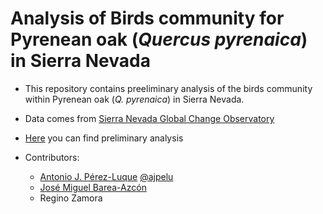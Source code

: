 # Analysis of Birds community for Pyrenean oak (*Quercus pyrenaica*) in Sierra Nevada

- This repository contains preeliminary analysis of the birds community within Pyrenean oak (*Q. pyrenaica*) in Sierra Nevada. 

- Data comes from [Sierra Nevada Global Change Observatory](http://www.obsnev.es) 

- [Here](https://raw.githack.com/ajpelu/qpyr_dispersantes/main/analysis/diversity_analysis_robledal.html) you can find preliminary analysis

- Contributors: 
 
    - [Antonio J. Pérez-Luque](https://www.researchgate.net/profile/Antonio_Jesus_Perez_Luque) [@ajpelu](https://github.com/ajpelu)
    - [José Miguel Barea-Azcón](https://www.researchgate.net/profile/Jose_Barea_Azcon) 
    - Regino Zamora
    
    

